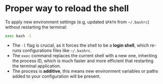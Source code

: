 # Proper way to reload the shell

To apply new environment settings (e.g, updated `$PATH` from `~/.bashrc`) without restarting the terminal:

```sh
exec bash -l
```

* The `-l` flag is crucial, as it forces the shell to be a **login shell**, which re-runs configurations files like `~/.bashrc`.
* The `exec` command replaces the current shell with a new one, inheriting the process ID, which is much faster and more efficient that restarting the terminal application.
* The process is **additive**, this means new environment variables or paths added to your configuration will be present.
